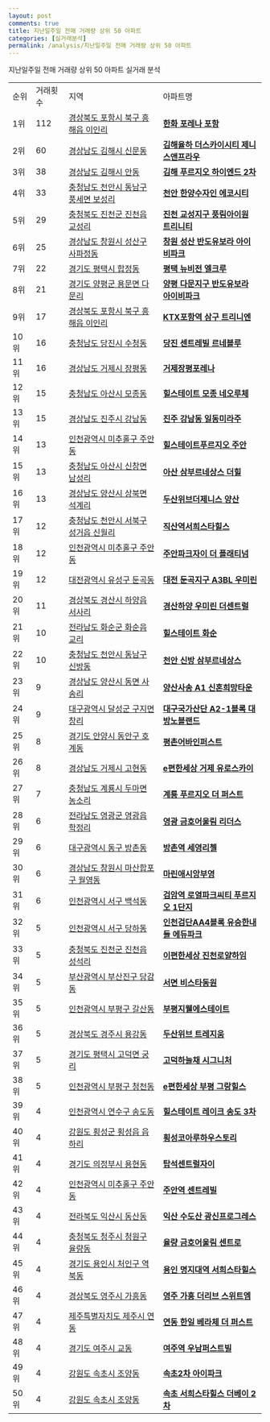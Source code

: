 ```yaml
---
layout: post
comments: true
title: 지난일주일 전매 거래량 상위 50 아파트
categories: [실거래분석]
permalink: /analysis/지난일주일 전매 거래량 상위 50 아파트
---
```


지난일주일 전매 거래량 상위 50 아파트 실거래 분석

<table>
  <tr>
    <td>순위</td>
    <td>거래횟수</td>
    <td>지역</td>
    <td>아파트명</td>
  </tr>

  <tr>
    <td>1위</td>
    <td>112</td>
    <td><a href="/apt/경상북도 포항시 북구 흥해읍 이인리">경상북도 포항시 북구 흥해읍 이인리</a></td>
    <td colspan="4" style="font-weight: bold;"><a href="https://search.naver.com/search.naver?query=흥해읍 이인리 한화 포레나 포항">한화 포레나 포항</a></td>
  </tr>

  <tr>
    <td>2위</td>
    <td>60</td>
    <td><a href="/apt/경상남도 김해시 신문동">경상남도 김해시 신문동</a></td>
    <td colspan="4" style="font-weight: bold;"><a href="https://search.naver.com/search.naver?query=신문동 김해율하 더스카이시티 제니스앤프라우">김해율하 더스카이시티 제니스앤프라우</a></td>
  </tr>

  <tr>
    <td>3위</td>
    <td>38</td>
    <td><a href="/apt/경상남도 김해시 안동">경상남도 김해시 안동</a></td>
    <td colspan="4" style="font-weight: bold;"><a href="https://search.naver.com/search.naver?query=안동 김해 푸르지오 하이엔드 2차">김해 푸르지오 하이엔드 2차</a></td>
  </tr>

  <tr>
    <td>4위</td>
    <td>33</td>
    <td><a href="/apt/충청남도 천안시 동남구 풍세면 보성리">충청남도 천안시 동남구 풍세면 보성리</a></td>
    <td colspan="4" style="font-weight: bold;"><a href="https://search.naver.com/search.naver?query=풍세면 보성리 천안 한양수자인 에코시티">천안 한양수자인 에코시티</a></td>
  </tr>

  <tr>
    <td>5위</td>
    <td>29</td>
    <td><a href="/apt/충청북도 진천군 진천읍 교성리">충청북도 진천군 진천읍 교성리</a></td>
    <td colspan="4" style="font-weight: bold;"><a href="https://search.naver.com/search.naver?query=진천읍 교성리 진천 교성지구 풍림아이원 트리니티">진천 교성지구 풍림아이원 트리니티</a></td>
  </tr>

  <tr>
    <td>6위</td>
    <td>25</td>
    <td><a href="/apt/경상남도 창원시 성산구 사파정동">경상남도 창원시 성산구 사파정동</a></td>
    <td colspan="4" style="font-weight: bold;"><a href="https://search.naver.com/search.naver?query=사파정동 창원 성산 반도유보라 아이비파크">창원 성산 반도유보라 아이비파크</a></td>
  </tr>

  <tr>
    <td>7위</td>
    <td>22</td>
    <td><a href="/apt/경기도 평택시 합정동">경기도 평택시 합정동</a></td>
    <td colspan="4" style="font-weight: bold;"><a href="https://search.naver.com/search.naver?query=합정동 평택 뉴비전 엘크루">평택 뉴비전 엘크루</a></td>
  </tr>

  <tr>
    <td>8위</td>
    <td>21</td>
    <td><a href="/apt/경기도 양평군 용문면 다문리">경기도 양평군 용문면 다문리</a></td>
    <td colspan="4" style="font-weight: bold;"><a href="https://search.naver.com/search.naver?query=용문면 다문리 양평 다문지구 반도유보라 아이비파크">양평 다문지구 반도유보라 아이비파크</a></td>
  </tr>

  <tr>
    <td>9위</td>
    <td>17</td>
    <td><a href="/apt/경상북도 포항시 북구 흥해읍 이인리">경상북도 포항시 북구 흥해읍 이인리</a></td>
    <td colspan="4" style="font-weight: bold;"><a href="https://search.naver.com/search.naver?query=흥해읍 이인리 KTX포항역 삼구 트리니엔">KTX포항역 삼구 트리니엔</a></td>
  </tr>

  <tr>
    <td>10위</td>
    <td>16</td>
    <td><a href="/apt/충청남도 당진시 수청동">충청남도 당진시 수청동</a></td>
    <td colspan="4" style="font-weight: bold;"><a href="https://search.naver.com/search.naver?query=수청동 당진 센트레빌 르네블루">당진 센트레빌 르네블루</a></td>
  </tr>

  <tr>
    <td>11위</td>
    <td>16</td>
    <td><a href="/apt/경상남도 거제시 장평동">경상남도 거제시 장평동</a></td>
    <td colspan="4" style="font-weight: bold;"><a href="https://search.naver.com/search.naver?query=장평동 거제장평포레나">거제장평포레나</a></td>
  </tr>

  <tr>
    <td>12위</td>
    <td>15</td>
    <td><a href="/apt/충청남도 아산시 모종동">충청남도 아산시 모종동</a></td>
    <td colspan="4" style="font-weight: bold;"><a href="https://search.naver.com/search.naver?query=모종동 힐스테이트 모종 네오루체">힐스테이트 모종 네오루체</a></td>
  </tr>

  <tr>
    <td>13위</td>
    <td>15</td>
    <td><a href="/apt/경상남도 진주시 강남동">경상남도 진주시 강남동</a></td>
    <td colspan="4" style="font-weight: bold;"><a href="https://search.naver.com/search.naver?query=강남동 진주 강남동 일동미라주">진주 강남동 일동미라주</a></td>
  </tr>

  <tr>
    <td>14위</td>
    <td>13</td>
    <td><a href="/apt/인천광역시 미추홀구 주안동">인천광역시 미추홀구 주안동</a></td>
    <td colspan="4" style="font-weight: bold;"><a href="https://search.naver.com/search.naver?query=주안동 힐스테이트푸르지오 주안">힐스테이트푸르지오 주안</a></td>
  </tr>

  <tr>
    <td>15위</td>
    <td>13</td>
    <td><a href="/apt/충청남도 아산시 신창면 남성리">충청남도 아산시 신창면 남성리</a></td>
    <td colspan="4" style="font-weight: bold;"><a href="https://search.naver.com/search.naver?query=신창면 남성리 아산 삼부르네상스 더힐">아산 삼부르네상스 더힐</a></td>
  </tr>

  <tr>
    <td>16위</td>
    <td>13</td>
    <td><a href="/apt/경상남도 양산시 상북면 석계리">경상남도 양산시 상북면 석계리</a></td>
    <td colspan="4" style="font-weight: bold;"><a href="https://search.naver.com/search.naver?query=상북면 석계리 두산위브더제니스 양산">두산위브더제니스 양산</a></td>
  </tr>

  <tr>
    <td>17위</td>
    <td>12</td>
    <td><a href="/apt/충청남도 천안시 서북구 성거읍 신월리">충청남도 천안시 서북구 성거읍 신월리</a></td>
    <td colspan="4" style="font-weight: bold;"><a href="https://search.naver.com/search.naver?query=성거읍 신월리 직산역서희스타힐스">직산역서희스타힐스</a></td>
  </tr>

  <tr>
    <td>18위</td>
    <td>12</td>
    <td><a href="/apt/인천광역시 미추홀구 주안동">인천광역시 미추홀구 주안동</a></td>
    <td colspan="4" style="font-weight: bold;"><a href="https://search.naver.com/search.naver?query=주안동 주안파크자이 더 플래티넘">주안파크자이 더 플래티넘</a></td>
  </tr>

  <tr>
    <td>19위</td>
    <td>12</td>
    <td><a href="/apt/대전광역시 유성구 둔곡동">대전광역시 유성구 둔곡동</a></td>
    <td colspan="4" style="font-weight: bold;"><a href="https://search.naver.com/search.naver?query=둔곡동 대전 둔곡지구 A3BL 우미린">대전 둔곡지구 A3BL 우미린</a></td>
  </tr>

  <tr>
    <td>20위</td>
    <td>11</td>
    <td><a href="/apt/경상북도 경산시 하양읍 서사리">경상북도 경산시 하양읍 서사리</a></td>
    <td colspan="4" style="font-weight: bold;"><a href="https://search.naver.com/search.naver?query=하양읍 서사리 경산하양 우미린 더센트럴">경산하양 우미린 더센트럴</a></td>
  </tr>

  <tr>
    <td>21위</td>
    <td>10</td>
    <td><a href="/apt/전라남도 화순군 화순읍 교리">전라남도 화순군 화순읍 교리</a></td>
    <td colspan="4" style="font-weight: bold;"><a href="https://search.naver.com/search.naver?query=화순읍 교리 힐스테이트 화순">힐스테이트 화순</a></td>
  </tr>

  <tr>
    <td>22위</td>
    <td>10</td>
    <td><a href="/apt/충청남도 천안시 동남구 신방동">충청남도 천안시 동남구 신방동</a></td>
    <td colspan="4" style="font-weight: bold;"><a href="https://search.naver.com/search.naver?query=신방동 천안 신방 삼부르네상스">천안 신방 삼부르네상스</a></td>
  </tr>

  <tr>
    <td>23위</td>
    <td>9</td>
    <td><a href="/apt/경상남도 양산시 동면 사송리">경상남도 양산시 동면 사송리</a></td>
    <td colspan="4" style="font-weight: bold;"><a href="https://search.naver.com/search.naver?query=동면 사송리 양산사송 A1 신혼희망타운">양산사송 A1 신혼희망타운</a></td>
  </tr>

  <tr>
    <td>24위</td>
    <td>9</td>
    <td><a href="/apt/대구광역시 달성군 구지면 창리">대구광역시 달성군 구지면 창리</a></td>
    <td colspan="4" style="font-weight: bold;"><a href="https://search.naver.com/search.naver?query=구지면 창리 대구국가산단 A2-1블록 대방노블랜드">대구국가산단 A2-1블록 대방노블랜드</a></td>
  </tr>

  <tr>
    <td>25위</td>
    <td>8</td>
    <td><a href="/apt/경기도 안양시 동안구 호계동">경기도 안양시 동안구 호계동</a></td>
    <td colspan="4" style="font-weight: bold;"><a href="https://search.naver.com/search.naver?query=호계동 평촌어바인퍼스트">평촌어바인퍼스트</a></td>
  </tr>

  <tr>
    <td>26위</td>
    <td>8</td>
    <td><a href="/apt/경상남도 거제시 고현동">경상남도 거제시 고현동</a></td>
    <td colspan="4" style="font-weight: bold;"><a href="https://search.naver.com/search.naver?query=고현동 e편한세상 거제 유로스카이">e편한세상 거제 유로스카이</a></td>
  </tr>

  <tr>
    <td>27위</td>
    <td>7</td>
    <td><a href="/apt/충청남도 계룡시 두마면 농소리">충청남도 계룡시 두마면 농소리</a></td>
    <td colspan="4" style="font-weight: bold;"><a href="https://search.naver.com/search.naver?query=두마면 농소리 계룡 푸르지오 더 퍼스트">계룡 푸르지오 더 퍼스트</a></td>
  </tr>

  <tr>
    <td>28위</td>
    <td>6</td>
    <td><a href="/apt/전라남도 영광군 영광읍 학정리">전라남도 영광군 영광읍 학정리</a></td>
    <td colspan="4" style="font-weight: bold;"><a href="https://search.naver.com/search.naver?query=영광읍 학정리 영광 금호어울림 리더스">영광 금호어울림 리더스</a></td>
  </tr>

  <tr>
    <td>29위</td>
    <td>6</td>
    <td><a href="/apt/대구광역시 동구 방촌동">대구광역시 동구 방촌동</a></td>
    <td colspan="4" style="font-weight: bold;"><a href="https://search.naver.com/search.naver?query=방촌동 방촌역 세영리첼">방촌역 세영리첼</a></td>
  </tr>

  <tr>
    <td>30위</td>
    <td>6</td>
    <td><a href="/apt/경상남도 창원시 마산합포구 월영동">경상남도 창원시 마산합포구 월영동</a></td>
    <td colspan="4" style="font-weight: bold;"><a href="https://search.naver.com/search.naver?query=월영동 마린애시앙부영">마린애시앙부영</a></td>
  </tr>

  <tr>
    <td>31위</td>
    <td>6</td>
    <td><a href="/apt/인천광역시 서구 백석동">인천광역시 서구 백석동</a></td>
    <td colspan="4" style="font-weight: bold;"><a href="https://search.naver.com/search.naver?query=백석동 검암역 로열파크씨티 푸르지오 1단지">검암역 로열파크씨티 푸르지오 1단지</a></td>
  </tr>

  <tr>
    <td>32위</td>
    <td>5</td>
    <td><a href="/apt/인천광역시 서구 당하동">인천광역시 서구 당하동</a></td>
    <td colspan="4" style="font-weight: bold;"><a href="https://search.naver.com/search.naver?query=당하동 인천검단AA4블록 유승한내들 에듀파크">인천검단AA4블록 유승한내들 에듀파크</a></td>
  </tr>

  <tr>
    <td>33위</td>
    <td>5</td>
    <td><a href="/apt/충청북도 진천군 진천읍 성석리">충청북도 진천군 진천읍 성석리</a></td>
    <td colspan="4" style="font-weight: bold;"><a href="https://search.naver.com/search.naver?query=진천읍 성석리 이편한세상 진천로얄하임">이편한세상 진천로얄하임</a></td>
  </tr>

  <tr>
    <td>34위</td>
    <td>5</td>
    <td><a href="/apt/부산광역시 부산진구 당감동">부산광역시 부산진구 당감동</a></td>
    <td colspan="4" style="font-weight: bold;"><a href="https://search.naver.com/search.naver?query=당감동 서면 비스타동원">서면 비스타동원</a></td>
  </tr>

  <tr>
    <td>35위</td>
    <td>5</td>
    <td><a href="/apt/인천광역시 부평구 갈산동">인천광역시 부평구 갈산동</a></td>
    <td colspan="4" style="font-weight: bold;"><a href="https://search.naver.com/search.naver?query=갈산동 부평지웰에스테이트">부평지웰에스테이트</a></td>
  </tr>

  <tr>
    <td>36위</td>
    <td>5</td>
    <td><a href="/apt/경상북도 경주시 용강동">경상북도 경주시 용강동</a></td>
    <td colspan="4" style="font-weight: bold;"><a href="https://search.naver.com/search.naver?query=용강동 두산위브 트레지움">두산위브 트레지움</a></td>
  </tr>

  <tr>
    <td>37위</td>
    <td>5</td>
    <td><a href="/apt/경기도 평택시 고덕면 궁리">경기도 평택시 고덕면 궁리</a></td>
    <td colspan="4" style="font-weight: bold;"><a href="https://search.naver.com/search.naver?query=고덕면 궁리 고덕하늘채 시그니처">고덕하늘채 시그니처</a></td>
  </tr>

  <tr>
    <td>38위</td>
    <td>5</td>
    <td><a href="/apt/인천광역시 부평구 청천동">인천광역시 부평구 청천동</a></td>
    <td colspan="4" style="font-weight: bold;"><a href="https://search.naver.com/search.naver?query=청천동 e편한세상 부평 그랑힐스">e편한세상 부평 그랑힐스</a></td>
  </tr>

  <tr>
    <td>39위</td>
    <td>4</td>
    <td><a href="/apt/인천광역시 연수구 송도동">인천광역시 연수구 송도동</a></td>
    <td colspan="4" style="font-weight: bold;"><a href="https://search.naver.com/search.naver?query=송도동 힐스테이트 레이크 송도 3차">힐스테이트 레이크 송도 3차</a></td>
  </tr>

  <tr>
    <td>40위</td>
    <td>4</td>
    <td><a href="/apt/강원도 횡성군 횡성읍 읍하리">강원도 횡성군 횡성읍 읍하리</a></td>
    <td colspan="4" style="font-weight: bold;"><a href="https://search.naver.com/search.naver?query=횡성읍 읍하리 횡성코아루하우스토리">횡성코아루하우스토리</a></td>
  </tr>

  <tr>
    <td>41위</td>
    <td>4</td>
    <td><a href="/apt/경기도 의정부시 용현동">경기도 의정부시 용현동</a></td>
    <td colspan="4" style="font-weight: bold;"><a href="https://search.naver.com/search.naver?query=용현동 탑석센트럴자이">탑석센트럴자이</a></td>
  </tr>

  <tr>
    <td>42위</td>
    <td>4</td>
    <td><a href="/apt/인천광역시 미추홀구 주안동">인천광역시 미추홀구 주안동</a></td>
    <td colspan="4" style="font-weight: bold;"><a href="https://search.naver.com/search.naver?query=주안동 주안역 센트레빌">주안역 센트레빌</a></td>
  </tr>

  <tr>
    <td>43위</td>
    <td>4</td>
    <td><a href="/apt/전라북도 익산시 동산동">전라북도 익산시 동산동</a></td>
    <td colspan="4" style="font-weight: bold;"><a href="https://search.naver.com/search.naver?query=동산동 익산 수도산 광신프로그레스">익산 수도산 광신프로그레스</a></td>
  </tr>

  <tr>
    <td>44위</td>
    <td>4</td>
    <td><a href="/apt/충청북도 청주시 청원구 율량동">충청북도 청주시 청원구 율량동</a></td>
    <td colspan="4" style="font-weight: bold;"><a href="https://search.naver.com/search.naver?query=율량동 율량 금호어울림 센트로">율량 금호어울림 센트로</a></td>
  </tr>

  <tr>
    <td>45위</td>
    <td>4</td>
    <td><a href="/apt/경기도 용인시 처인구 역북동">경기도 용인시 처인구 역북동</a></td>
    <td colspan="4" style="font-weight: bold;"><a href="https://search.naver.com/search.naver?query=역북동 용인 명지대역 서희스타힐스">용인 명지대역 서희스타힐스</a></td>
  </tr>

  <tr>
    <td>46위</td>
    <td>4</td>
    <td><a href="/apt/경상북도 영주시 가흥동">경상북도 영주시 가흥동</a></td>
    <td colspan="4" style="font-weight: bold;"><a href="https://search.naver.com/search.naver?query=가흥동 영주 가흥 더리브 스위트엠">영주 가흥 더리브 스위트엠</a></td>
  </tr>

  <tr>
    <td>47위</td>
    <td>4</td>
    <td><a href="/apt/제주특별자치도 제주시 연동">제주특별자치도 제주시 연동</a></td>
    <td colspan="4" style="font-weight: bold;"><a href="https://search.naver.com/search.naver?query=연동 연동 한일 베라체 더 퍼스트">연동 한일 베라체 더 퍼스트</a></td>
  </tr>

  <tr>
    <td>48위</td>
    <td>4</td>
    <td><a href="/apt/경기도 여주시 교동">경기도 여주시 교동</a></td>
    <td colspan="4" style="font-weight: bold;"><a href="https://search.naver.com/search.naver?query=교동 여주역 우남퍼스트빌">여주역 우남퍼스트빌</a></td>
  </tr>

  <tr>
    <td>49위</td>
    <td>4</td>
    <td><a href="/apt/강원도 속초시 조양동">강원도 속초시 조양동</a></td>
    <td colspan="4" style="font-weight: bold;"><a href="https://search.naver.com/search.naver?query=조양동 속초2차 아이파크">속초2차 아이파크</a></td>
  </tr>

  <tr>
    <td>50위</td>
    <td>4</td>
    <td><a href="/apt/강원도 속초시 조양동">강원도 속초시 조양동</a></td>
    <td colspan="4" style="font-weight: bold;"><a href="https://search.naver.com/search.naver?query=조양동 속초 서희스타힐스 더베이 2차">속초 서희스타힐스 더베이 2차</a></td>
  </tr>

</table>
